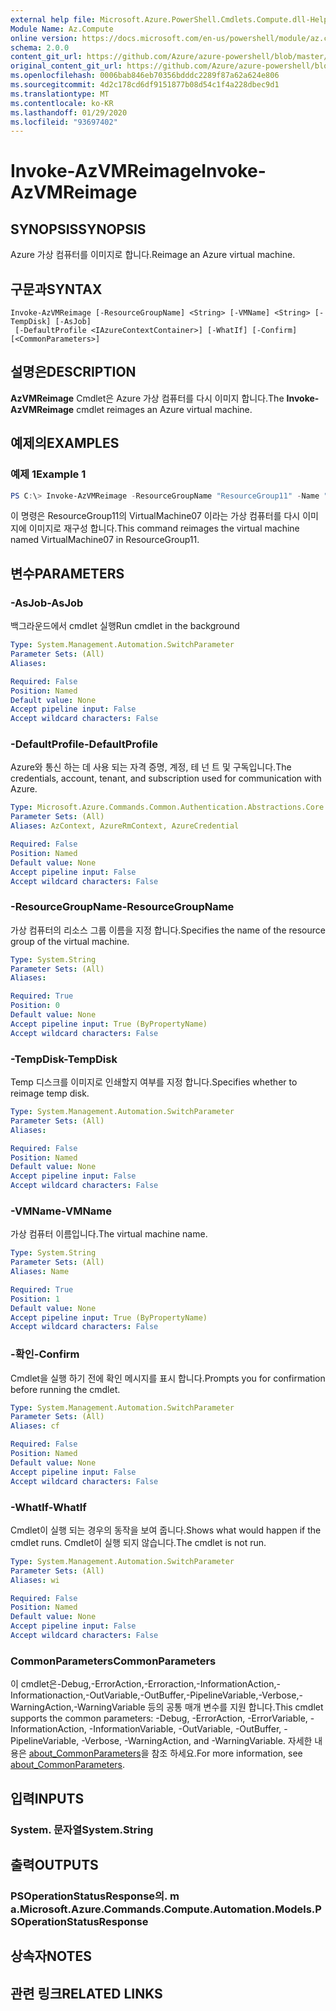 ```yaml
---
external help file: Microsoft.Azure.PowerShell.Cmdlets.Compute.dll-Help.xml
Module Name: Az.Compute
online version: https://docs.microsoft.com/en-us/powershell/module/az.compute/invoke-azvmreimage
schema: 2.0.0
content_git_url: https://github.com/Azure/azure-powershell/blob/master/src/Compute/Compute/help/Invoke-AzVMReimage.md
original_content_git_url: https://github.com/Azure/azure-powershell/blob/master/src/Compute/Compute/help/Invoke-AzVMReimage.md
ms.openlocfilehash: 0006bab846eb70356bdddc2289f87a62a624e806
ms.sourcegitcommit: 4d2c178cd6df9151877b08d54c1f4a228dbec9d1
ms.translationtype: MT
ms.contentlocale: ko-KR
ms.lasthandoff: 01/29/2020
ms.locfileid: "93697402"
---
```

# <span data-ttu-id="be16f-101">Invoke-AzVMReimage</span><span class="sxs-lookup"><span data-stu-id="be16f-101">Invoke-AzVMReimage</span></span>

## <span data-ttu-id="be16f-102">SYNOPSIS</span><span class="sxs-lookup"><span data-stu-id="be16f-102">SYNOPSIS</span></span>
<span data-ttu-id="be16f-103">Azure 가상 컴퓨터를 이미지로 합니다.</span><span class="sxs-lookup"><span data-stu-id="be16f-103">Reimage an Azure virtual machine.</span></span>

## <span data-ttu-id="be16f-104">구문과</span><span class="sxs-lookup"><span data-stu-id="be16f-104">SYNTAX</span></span>

```
Invoke-AzVMReimage [-ResourceGroupName] <String> [-VMName] <String> [-TempDisk] [-AsJob]
 [-DefaultProfile <IAzureContextContainer>] [-WhatIf] [-Confirm] [<CommonParameters>]
```

## <span data-ttu-id="be16f-105">설명은</span><span class="sxs-lookup"><span data-stu-id="be16f-105">DESCRIPTION</span></span>
<span data-ttu-id="be16f-106">**AzVMReimage** Cmdlet은 Azure 가상 컴퓨터를 다시 이미지 합니다.</span><span class="sxs-lookup"><span data-stu-id="be16f-106">The **Invoke-AzVMReimage** cmdlet reimages an Azure virtual machine.</span></span>

## <span data-ttu-id="be16f-107">예제의</span><span class="sxs-lookup"><span data-stu-id="be16f-107">EXAMPLES</span></span>

### <span data-ttu-id="be16f-108">예제 1</span><span class="sxs-lookup"><span data-stu-id="be16f-108">Example 1</span></span>
```powershell
PS C:\> Invoke-AzVMReimage -ResourceGroupName "ResourceGroup11" -Name "VirtualMachine07"
```

<span data-ttu-id="be16f-109">이 명령은 ResourceGroup11의 VirtualMachine07 이라는 가상 컴퓨터를 다시 이미지에 이미지로 재구성 합니다.</span><span class="sxs-lookup"><span data-stu-id="be16f-109">This command reimages the virtual machine named VirtualMachine07 in ResourceGroup11.</span></span>

## <span data-ttu-id="be16f-110">변수</span><span class="sxs-lookup"><span data-stu-id="be16f-110">PARAMETERS</span></span>

### <span data-ttu-id="be16f-111">-AsJob</span><span class="sxs-lookup"><span data-stu-id="be16f-111">-AsJob</span></span>
<span data-ttu-id="be16f-112">백그라운드에서 cmdlet 실행</span><span class="sxs-lookup"><span data-stu-id="be16f-112">Run cmdlet in the background</span></span>

```yaml
Type: System.Management.Automation.SwitchParameter
Parameter Sets: (All)
Aliases:

Required: False
Position: Named
Default value: None
Accept pipeline input: False
Accept wildcard characters: False
```

### <span data-ttu-id="be16f-113">-DefaultProfile</span><span class="sxs-lookup"><span data-stu-id="be16f-113">-DefaultProfile</span></span>
<span data-ttu-id="be16f-114">Azure와 통신 하는 데 사용 되는 자격 증명, 계정, 테 넌 트 및 구독입니다.</span><span class="sxs-lookup"><span data-stu-id="be16f-114">The credentials, account, tenant, and subscription used for communication with Azure.</span></span>

```yaml
Type: Microsoft.Azure.Commands.Common.Authentication.Abstractions.Core.IAzureContextContainer
Parameter Sets: (All)
Aliases: AzContext, AzureRmContext, AzureCredential

Required: False
Position: Named
Default value: None
Accept pipeline input: False
Accept wildcard characters: False
```

### <span data-ttu-id="be16f-115">-ResourceGroupName</span><span class="sxs-lookup"><span data-stu-id="be16f-115">-ResourceGroupName</span></span>
<span data-ttu-id="be16f-116">가상 컴퓨터의 리소스 그룹 이름을 지정 합니다.</span><span class="sxs-lookup"><span data-stu-id="be16f-116">Specifies the name of the resource group of the virtual machine.</span></span>

```yaml
Type: System.String
Parameter Sets: (All)
Aliases:

Required: True
Position: 0
Default value: None
Accept pipeline input: True (ByPropertyName)
Accept wildcard characters: False
```

### <span data-ttu-id="be16f-117">-TempDisk</span><span class="sxs-lookup"><span data-stu-id="be16f-117">-TempDisk</span></span>
<span data-ttu-id="be16f-118">Temp 디스크를 이미지로 인쇄할지 여부를 지정 합니다.</span><span class="sxs-lookup"><span data-stu-id="be16f-118">Specifies whether to reimage temp disk.</span></span>

```yaml
Type: System.Management.Automation.SwitchParameter
Parameter Sets: (All)
Aliases:

Required: False
Position: Named
Default value: None
Accept pipeline input: False
Accept wildcard characters: False
```

### <span data-ttu-id="be16f-119">-VMName</span><span class="sxs-lookup"><span data-stu-id="be16f-119">-VMName</span></span>
<span data-ttu-id="be16f-120">가상 컴퓨터 이름입니다.</span><span class="sxs-lookup"><span data-stu-id="be16f-120">The virtual machine name.</span></span>

```yaml
Type: System.String
Parameter Sets: (All)
Aliases: Name

Required: True
Position: 1
Default value: None
Accept pipeline input: True (ByPropertyName)
Accept wildcard characters: False
```

### <span data-ttu-id="be16f-121">-확인</span><span class="sxs-lookup"><span data-stu-id="be16f-121">-Confirm</span></span>
<span data-ttu-id="be16f-122">Cmdlet을 실행 하기 전에 확인 메시지를 표시 합니다.</span><span class="sxs-lookup"><span data-stu-id="be16f-122">Prompts you for confirmation before running the cmdlet.</span></span>

```yaml
Type: System.Management.Automation.SwitchParameter
Parameter Sets: (All)
Aliases: cf

Required: False
Position: Named
Default value: None
Accept pipeline input: False
Accept wildcard characters: False
```

### <span data-ttu-id="be16f-123">-WhatIf</span><span class="sxs-lookup"><span data-stu-id="be16f-123">-WhatIf</span></span>
<span data-ttu-id="be16f-124">Cmdlet이 실행 되는 경우의 동작을 보여 줍니다.</span><span class="sxs-lookup"><span data-stu-id="be16f-124">Shows what would happen if the cmdlet runs.</span></span>
<span data-ttu-id="be16f-125">Cmdlet이 실행 되지 않습니다.</span><span class="sxs-lookup"><span data-stu-id="be16f-125">The cmdlet is not run.</span></span>

```yaml
Type: System.Management.Automation.SwitchParameter
Parameter Sets: (All)
Aliases: wi

Required: False
Position: Named
Default value: None
Accept pipeline input: False
Accept wildcard characters: False
```

### <span data-ttu-id="be16f-126">CommonParameters</span><span class="sxs-lookup"><span data-stu-id="be16f-126">CommonParameters</span></span>
<span data-ttu-id="be16f-127">이 cmdlet은-Debug,-ErrorAction,-Erroraction,-InformationAction,-Informationaction,-OutVariable,-OutBuffer,-PipelineVariable,-Verbose,-WarningAction,-WarningVariable 등의 공통 매개 변수를 지원 합니다.</span><span class="sxs-lookup"><span data-stu-id="be16f-127">This cmdlet supports the common parameters: -Debug, -ErrorAction, -ErrorVariable, -InformationAction, -InformationVariable, -OutVariable, -OutBuffer, -PipelineVariable, -Verbose, -WarningAction, and -WarningVariable.</span></span> <span data-ttu-id="be16f-128">자세한 내용은 [about_CommonParameters](https://go.microsoft.com/fwlink/?LinkID=113216)을 참조 하세요.</span><span class="sxs-lookup"><span data-stu-id="be16f-128">For more information, see [about_CommonParameters](https://go.microsoft.com/fwlink/?LinkID=113216).</span></span>

## <span data-ttu-id="be16f-129">입력</span><span class="sxs-lookup"><span data-stu-id="be16f-129">INPUTS</span></span>

### <span data-ttu-id="be16f-130">System. 문자열</span><span class="sxs-lookup"><span data-stu-id="be16f-130">System.String</span></span>

## <span data-ttu-id="be16f-131">출력</span><span class="sxs-lookup"><span data-stu-id="be16f-131">OUTPUTS</span></span>

### <span data-ttu-id="be16f-132">PSOperationStatusResponse의. m a.</span><span class="sxs-lookup"><span data-stu-id="be16f-132">Microsoft.Azure.Commands.Compute.Automation.Models.PSOperationStatusResponse</span></span>

## <span data-ttu-id="be16f-133">상속자</span><span class="sxs-lookup"><span data-stu-id="be16f-133">NOTES</span></span>

## <span data-ttu-id="be16f-134">관련 링크</span><span class="sxs-lookup"><span data-stu-id="be16f-134">RELATED LINKS</span></span>
